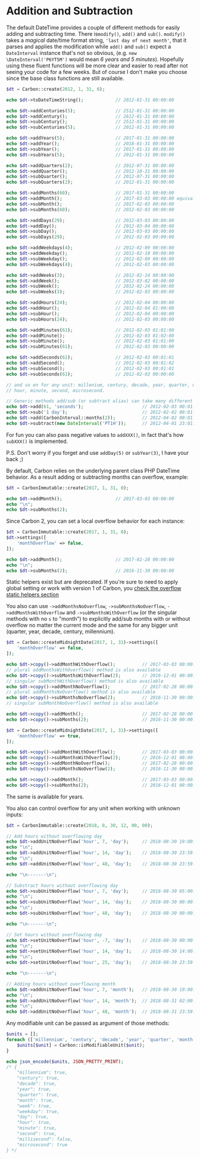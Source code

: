 # Addition and Subtraction

The default DateTime provides a couple of different methods for easily adding and subtracting time. There is`modify()`, `add()` and `sub()`. `modify()` takes a _magical_ date/time format string, `'last day of next month'`, that it parses and applies the modification while `add()` and `sub()` expect a `DateInterval` instance that's not so obvious, (e.g. `new \DateInterval('P6YT5M')` would mean _6 years and 5 minutes_). Hopefully using these fluent functions will be more clear and easier to read after not seeing your code for a few weeks. But of course I don't make you choose since the base class functions are still available.

```php
$dt = Carbon::create(2012, 1, 31, 0);

echo $dt->toDateTimeString();            // 2012-01-31 00:00:00

echo $dt->addCenturies(5);               // 2512-01-31 00:00:00
echo $dt->addCentury();                  // 2612-01-31 00:00:00
echo $dt->subCentury();                  // 2512-01-31 00:00:00
echo $dt->subCenturies(5);               // 2012-01-31 00:00:00

echo $dt->addYears(5);                   // 2017-01-31 00:00:00
echo $dt->addYear();                     // 2018-01-31 00:00:00
echo $dt->subYear();                     // 2017-01-31 00:00:00
echo $dt->subYears(5);                   // 2012-01-31 00:00:00

echo $dt->addQuarters(2);                // 2012-07-31 00:00:00
echo $dt->addQuarter();                  // 2012-10-31 00:00:00
echo $dt->subQuarter();                  // 2012-07-31 00:00:00
echo $dt->subQuarters(2);                // 2012-01-31 00:00:00

echo $dt->addMonths(60);                 // 2017-01-31 00:00:00
echo $dt->addMonth();                    // 2017-03-03 00:00:00 equivalent of $dt->month($dt->month + 1); so it wraps
echo $dt->subMonth();                    // 2017-02-03 00:00:00
echo $dt->subMonths(60);                 // 2012-02-03 00:00:00

echo $dt->addDays(29);                   // 2012-03-03 00:00:00
echo $dt->addDay();                      // 2012-03-04 00:00:00
echo $dt->subDay();                      // 2012-03-03 00:00:00
echo $dt->subDays(29);                   // 2012-02-03 00:00:00

echo $dt->addWeekdays(4);                // 2012-02-09 00:00:00
echo $dt->addWeekday();                  // 2012-02-10 00:00:00
echo $dt->subWeekday();                  // 2012-02-09 00:00:00
echo $dt->subWeekdays(4);                // 2012-02-03 00:00:00

echo $dt->addWeeks(3);                   // 2012-02-24 00:00:00
echo $dt->addWeek();                     // 2012-03-02 00:00:00
echo $dt->subWeek();                     // 2012-02-24 00:00:00
echo $dt->subWeeks(3);                   // 2012-02-03 00:00:00

echo $dt->addHours(24);                  // 2012-02-04 00:00:00
echo $dt->addHour();                     // 2012-02-04 01:00:00
echo $dt->subHour();                     // 2012-02-04 00:00:00
echo $dt->subHours(24);                  // 2012-02-03 00:00:00

echo $dt->addMinutes(61);                // 2012-02-03 01:01:00
echo $dt->addMinute();                   // 2012-02-03 01:02:00
echo $dt->subMinute();                   // 2012-02-03 01:01:00
echo $dt->subMinutes(61);                // 2012-02-03 00:00:00

echo $dt->addSeconds(61);                // 2012-02-03 00:01:01
echo $dt->addSecond();                   // 2012-02-03 00:01:02
echo $dt->subSecond();                   // 2012-02-03 00:01:01
echo $dt->subSeconds(61);                // 2012-02-03 00:00:00

// and so on for any unit: millenium, century, decade, year, quarter, month, week, day, weekday,
// hour, minute, second, microsecond.

// Generic methods add/sub (or subtract alias) can take many different arguments:
echo $dt->add(61, 'seconds');                      // 2012-02-03 00:01:01
echo $dt->sub('1 day');                            // 2012-02-02 00:01:01
echo $dt->add(CarbonInterval::months(2));          // 2012-04-02 00:01:01
echo $dt->subtract(new DateInterval('PT1H'));      // 2012-04-01 23:01:01

```

For fun you can also pass negative values to `addXXX()`, in fact that's how `subXXX()` is implemented.

P.S. Don't worry if you forget and use `addDay(5)` or `subYear(3)`, I have your back ;)

By default, Carbon relies on the underlying parent class PHP DateTime behavior. As a result adding or subtracting months can overflow, example:

```php
$dt = CarbonImmutable::create(2017, 1, 31, 0);

echo $dt->addMonth();                    // 2017-03-03 00:00:00
echo "\n";
echo $dt->subMonths(2); 
```

Since Carbon 2, you can set a local overflow behavior for each instance:

```php
$dt = CarbonImmutable::create(2017, 1, 31, 0);
$dt->settings([
    'monthOverflow' => false,
]);

echo $dt->addMonth();                    // 2017-02-28 00:00:00
echo "\n";
echo $dt->subMonths(2);                  // 2016-11-30 00:00:00
```

Static helpers exist but are deprecated. If you're sure to need to apply global setting or work with version 1 of Carbon, you [check the overflow static helpers section](https://carbon.nesbot.com/docs/#overflow-static-helpers)

You also can use `->addMonthsNoOverflow`, `->subMonthsNoOverflow`, `->addMonthsWithOverflow` and `->subMonthsWithOverflow` (or the singular methods with no `s` to "month") to explicitly add/sub months with or without overflow no matter the current mode and the same for any bigger unit (quarter, year, decade, century, millennium).

```php
$dt = Carbon::createMidnightDate(2017, 1, 31)->settings([
    'monthOverflow' => false,
]);

echo $dt->copy()->addMonthWithOverflow();          // 2017-03-03 00:00:00
// plural addMonthsWithOverflow() method is also available
echo $dt->copy()->subMonthsWithOverflow(2);        // 2016-12-01 00:00:00
// singular subMonthWithOverflow() method is also available
echo $dt->copy()->addMonthNoOverflow();            // 2017-02-28 00:00:00
// plural addMonthsNoOverflow() method is also available
echo $dt->copy()->subMonthsNoOverflow(2);          // 2016-11-30 00:00:00
// singular subMonthNoOverflow() method is also available

echo $dt->copy()->addMonth();                      // 2017-02-28 00:00:00
echo $dt->copy()->subMonths(2);                    // 2016-11-30 00:00:00

$dt = Carbon::createMidnightDate(2017, 1, 31)->settings([
    'monthOverflow' => true,
]);

echo $dt->copy()->addMonthWithOverflow();          // 2017-03-03 00:00:00
echo $dt->copy()->subMonthsWithOverflow(2);        // 2016-12-01 00:00:00
echo $dt->copy()->addMonthNoOverflow();            // 2017-02-28 00:00:00
echo $dt->copy()->subMonthsNoOverflow(2);          // 2016-11-30 00:00:00

echo $dt->copy()->addMonth();                      // 2017-03-03 00:00:00
echo $dt->copy()->subMonths(2);                    // 2016-12-01 00:00:00

```

The same is available for years.

You also can control overflow for any unit when working with unknown inputs:

```php
$dt = CarbonImmutable::create(2018, 8, 30, 12, 00, 00);

// Add hours without overflowing day
echo $dt->addUnitNoOverflow('hour', 7, 'day');     // 2018-08-30 19:00:00
echo "\n";
echo $dt->addUnitNoOverflow('hour', 14, 'day');    // 2018-08-30 23:59:59
echo "\n";
echo $dt->addUnitNoOverflow('hour', 48, 'day');    // 2018-08-30 23:59:59

echo "\n-------\n";

// Substract hours without overflowing day
echo $dt->subUnitNoOverflow('hour', 7, 'day');     // 2018-08-30 05:00:00
echo "\n";
echo $dt->subUnitNoOverflow('hour', 14, 'day');    // 2018-08-30 00:00:00
echo "\n";
echo $dt->subUnitNoOverflow('hour', 48, 'day');    // 2018-08-30 00:00:00

echo "\n-------\n";

// Set hours without overflowing day
echo $dt->setUnitNoOverflow('hour', -7, 'day');    // 2018-08-30 00:00:00
echo "\n";
echo $dt->setUnitNoOverflow('hour', 14, 'day');    // 2018-08-30 14:00:00
echo "\n";
echo $dt->setUnitNoOverflow('hour', 25, 'day');    // 2018-08-30 23:59:59

echo "\n-------\n";

// Adding hours without overflowing month
echo $dt->addUnitNoOverflow('hour', 7, 'month');   // 2018-08-30 19:00:00
echo "\n";
echo $dt->addUnitNoOverflow('hour', 14, 'month');  // 2018-08-31 02:00:00
echo "\n";
echo $dt->addUnitNoOverflow('hour', 48, 'month');  // 2018-08-31 23:59:59
```

Any modifiable unit can be passed as argument of those methods:

```php
$units = [];
foreach (['millennium', 'century', 'decade', 'year', 'quarter', 'month', 'week', 'weekday', 'day', 'hour', 'minute', 'second', 'millisecond', 'microsecond'] as $unit) {
    $units[$unit] = Carbon::isModifiableUnit($unit);
}

echo json_encode($units, JSON_PRETTY_PRINT);
/* {
    "millennium": true,
    "century": true,
    "decade": true,
    "year": true,
    "quarter": true,
    "month": true,
    "week": true,
    "weekday": true,
    "day": true,
    "hour": true,
    "minute": true,
    "second": true,
    "millisecond": false,
    "microsecond": true
} */
```


